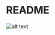 # README
![alt text](https://github.com/Shaphen/Dabcord/blob/master/app/assets/images/logos/git_versions/name_right.png "Dabcord Logo")
